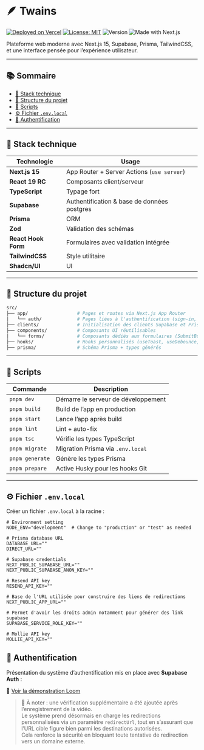 # 🪶 Twains

[![Deployed on Vercel](https://img.shields.io/badge/deploy-Vercel-000?logo=vercel&logoColor=white)](https://twains.vercel.app)
[![License: MIT](https://img.shields.io/badge/License-MIT-blue.svg)](./LICENSE)
![Version](https://img.shields.io/badge/version-0.1.0-yellow)
![Made with Next.js](https://img.shields.io/badge/Made%20with-Next.js-000?logo=nextdotjs)

Plateforme web moderne avec Next.js 15, Supabase, Prisma, TailwindCSS, et une interface pensée pour l’expérience utilisateur.

---

## 📚 Sommaire

- [🚀 Stack technique](#-stack-technique)
- [📁 Structure du projet](#-structure-du-projet)
- [📜 Scripts](#-scripts)
- [⚙️ Fichier `.env.local`](#️-fichier-envlocal)
- [🔐 Authentification](#-authentification)

---

## 🚀 Stack technique

| Technologie       | Usage                                      |
|------------------|---------------------------------------------|
| **Next.js 15**   | App Router + Server Actions (`use server`) |
| **React 19 RC**  | Composants client/serveur                   |
| **TypeScript**   | Typage fort                                 |
| **Supabase**     | Authentification & base de données postgres     |
| **Prisma**       | ORM                        |
| **Zod**          | Validation des schémas                      |
| **React Hook Form** | Formulaires avec validation intégrée   |
| **TailwindCSS**  | Style utilitaire                 |
| **Shadcn/UI**    | UI    |

---

## 📁 Structure du projet

```bash
src/
├── app/                  # Pages et routes via Next.js App Router
│   └── auth/             # Pages liées à l'authentification (sign-in, sign-up)
├── clients/              # Initialisation des clients Supabase et Prisma
├── components/           # Composants UI réutilisables
│   └── forms/            # Composants dédiés aux formulaires (SubmitButton, etc.)
├── hooks/                # Hooks personnalisés (useToast, useDebounce, etc.)
├── prisma/               # Schéma Prisma + types générés
```
---

## 📜 Scripts

| Commande         | Description                                 |
|------------------|---------------------------------------------|
| `pnpm dev`       | Démarre le serveur de développement         |
| `pnpm build`     | Build de l’app en production                |
| `pnpm start`     | Lance l’app après build                     |
| `pnpm lint`      | Lint + auto-fix                             |
| `pnpm tsc`       | Vérifie les types TypeScript                |
| `pnpm migrate`   | Migration Prisma via `.env.local`           |
| `pnpm generate`  | Génère les types Prisma                     |
| `pnpm prepare`   | Active Husky pour les hooks Git             |

---

## ⚙️ Fichier `.env.local`

Créer un fichier `.env.local` à la racine :

```env
# Environment setting
NODE_ENV="development"  # Change to "production" or "test" as needed

# Prisma database URL
DATABASE_URL=""
DIRECT_URL=""

# Supabase credentials
NEXT_PUBLIC_SUPABASE_URL=""
NEXT_PUBLIC_SUPABASE_ANON_KEY=""

# Resend API key
RESEND_API_KEY=""

# Base de l'URL utilisée pour construire des liens de redirections
NEXT_PUBLIC_APP_URL=""

# Permet d'avoir les droits admin notamment pour générer des link supabase
SUPABASE_SERVICE_ROLE_KEY=""

# Mollie API key
MOLLIE_API_KEY=""

```

## 🔐 Authentification

Présentation du système d’authentification mis en place avec **Supabase Auth** :

🎥 [Voir la démonstration Loom](https://www.loom.com/share/b8927fffcbf04eae9fbc96b87ecf6ae3?sid=7777ef40-caff-41aa-9ff6-47719aea6679)

> 📌 À noter : une vérification supplémentaire a été ajoutée après l’enregistrement de la vidéo.  
> Le système prend désormais en charge les redirections personnalisées via un paramètre `redirectUrl`, tout en s’assurant que l’URL cible figure bien parmi les destinations autorisées.  
> Cela renforce la sécurité en bloquant toute tentative de redirection vers un domaine externe.

